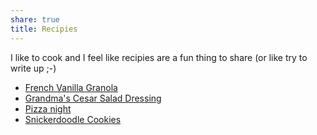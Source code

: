 ```yaml
---
share: true
title: Recipies
---
```

I like to cook and I feel like recipies are a fun thing to share (or like try to write up ;-)

- [French Vanilla Granola](./French%20Vanilla%20Granola.md)
- [Grandma's Cesar Salad Dressing](./Grandma's%20Cesar%20Salad%20Dressing.md)
- [Pizza night](Pizza%20night.md)
- [Snickerdoodle Cookies](Snickerdoodle%20Cookies.md)